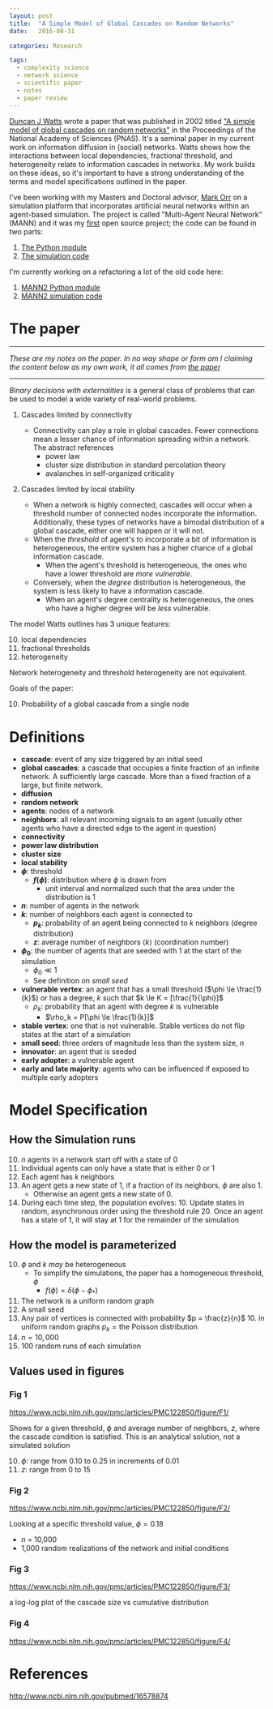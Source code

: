 ```yaml
---
layout: post
title:  "A Simple Model of Global Cascades on Random Networks"
date:   2016-08-31

categories: Research

tags:
  - complexity science
  - network science
  - scientific paper
  - notes
  - paper review
---
```


[Duncan J Watts](https://twitter.com/duncanjwatts) wrote a paper that
was published in 2002 titled ["A simple model of global
cascades on random networks"][1] in the Proceedings of the National Academy of Sciences (PNAS).
It's a seminal paper in my current
work on information diffusion in (social) networks.  Watts shows how
the interactions between local dependencies, fractional threshold, and
heterogeneity relate to information cascades in networks.  My work
builds on these ideas, so it's important to have a strong
understanding of the terms and model specifications outlined in the
paper.

<!-- more -->

I've been working with my Masters and Doctoral advisor,
[Mark Orr](http://mark-orr.github.io/) on a simulation platform that
incorporates artificial neural networks within an agent-based
simulation.  The project is called "Multi-Agent Neural Network" (MANN)
and it was my
[first](http://chendaniely.github.io/tutorials/2015/02/05/open-sourcing-a-python-project/)
open source project; the code can be found in two parts:

1. [The Python module](https://github.com/chendaniely/multi-agent-neural-network)
2. [The simulation code](https://github.com/chendaniely/multidisciplinary-diffusion-model-experiments)

I'm currently working on a refactoring a lot of the old code here:

1. [MANN2 Python module](https://github.com/chendaniely/mann2)
2. [MANN2 simulation code](https://github.com/chendaniely/mann2_simulations)

# The paper

<hr>

*These are my notes on the paper.  In no way shape or form am I claiming the content below as my own work, it all comes from [the paper][1]*

<hr>

*Binary decisions with externalities* is a general class of problems
that can be used to model a wide variety of real-world problems.

1.  Cascades limited by connectivity
	- Connectivity can play a role in global cascades.
	Fewer connections mean a lesser chance of information spreading within a network.
	The abstract references
		- power law
		- cluster size distribution in standard percolation theory
		- avalanches in self-organized criticality

2.  Cascades limited by local stability
	- When a network is highly connected, cascades will occur when a
	threshold number of connected nodes incorporate the information.
	Additionally, these types of networks have a bimodal distribution
	of a global cascade, either one will happen or it will not.
	- When the *threshold* of agent's to incorporate a bit of
	information is heterogeneous, the entire system has a higher
	chance of a global information cascade.
		- When the agent's threshold is heterogeneous, the ones who
		  have a lower threshold are *more* *vulnerable*.
	- Conversely, when the *degree* distribution is heterogeneous, the
	system is less likely to have a information cascade.
		- When an agent's degree centrality is heterogeneous, the ones
		  who have a higher degree will be *less* vulnerable.

The model Watts outlines has 3 unique features:

10. local dependencies
20. fractional thresholds
30. heterogeneity

Network heterogeneity and threshold heterogeneity are not equivalent.

Goals of the paper:

10. Probability of a global cascade from a single node

# Definitions

- **cascade**: event of any size triggered by an initial seed
- **global cascades**: a cascade that occupies a finite fraction of an infinite network.  A sufficiently large cascade.  More than a fixed fraction of a large, but finite network.
- **diffusion**
- **random network**
- **agents**: nodes of a network
- **neighbors**: all relevant incoming signals to an agent (usually other agents who have a directed edge to the agent in question)
- **connectivity**
- **power law distribution**
- **cluster size**
- **local stability**
- **$\phi$**: threshold
	- **$f(\phi)$**: distribution where $\phi$ is drawn from
		- unit interval and normalized such that the area under the distribution is 1
- **$n$**: number of agents in the network
- **$k$**: number of neighbors each agent is connected to
	- **$p_k$**: probability of an agent being connected to $k$ neighbors (degree distribution)
	- **$z$**: average number of neighbors $\langle k \rangle$ (coordination number)
- **$\phi_0$**: the number of agents that are seeded with 1 at the start of the simulation
	- $\phi_0 \ll 1$
	- See definition on *small seed*
- **vulnerable vertex**:  an agent that has a small threshold ($\phi \le \frac{1}{k}$) or has a degree, $k$ such that $k \le K = [\frac{1}{\phi}]$
	- $\rho_k$: probability that an agent with degree $k$ is vulnerable
		- $\rho_k = P[\phi \le \frac{1}{k}]$
- **stable vertex**: one that is not vulnerable. Stable vertices do not flip states at the start of a simulation
- **small seed**: three orders of magnitude less than the system size, $n$
- **innovator**: an agent that is seeded
- **early adopter**: a vulnerable agent
- **early and late majority**: agents who can be influenced if exposed to multiple early adopters

# Model Specification

## How the Simulation runs

10. $n$ agents in a network start off with a state of 0
20. Individual agents can only have a state that is either 0 or 1
30. Each agent has $k$ neighbors
40. An agent gets a new state of 1, if a fraction of its neighbors, $\phi$ are also 1.
	- Otherwise an agent gets a new state of 0.
50. During each time step, the population evolves:
	10. Update states in random, asynchronous order using the threshold rule
	20. Once an agent has a state of 1, it will stay at 1 for the remainder of the simulation

## How the model is parameterized

10. $\phi$ and $k$ *may* be heterogeneous
	- To simplify the simulations, the paper has a homogeneous threshold, $\phi$
		- $f(\phi) = \delta(\phi - \phi_*)$
20. The network is a uniform random graph
30. A small seed
40. Any pair of vertices is connected with probability $p = \frac{z}{n}$
	10. in uniform random graphs $p_k = \text{the Poisson distribution}$
50. $n = 10,000$
60. 100 random runs of each simulation

## Values used in figures

### Fig 1

<https://www.ncbi.nlm.nih.gov/pmc/articles/PMC122850/figure/F1/>

Shows for a given threshold, $\phi$ and average number of neighbors, $z$,
where the cascade condition is satisfied.
This is an analytical solution, not a simulated solution

10. $\phi$: range from 0.10 to 0.25 in increments of 0.01
20. $z$: range from 0 to 15

### Fig 2

<https://www.ncbi.nlm.nih.gov/pmc/articles/PMC122850/figure/F2/>

Looking at a specific threshold value, $\phi = 0.18$

- $n$ = 10,000
- 1,000 random realizations of the network and initial conditions

### Fig 3

<https://www.ncbi.nlm.nih.gov/pmc/articles/PMC122850/figure/F3/>

a log-log plot of the cascade size vs cumulative distribution

### Fig 4

<https://www.ncbi.nlm.nih.gov/pmc/articles/PMC122850/figure/F4/>




# References

<http://www.ncbi.nlm.nih.gov/pubmed/16578874>

[1]: http://www.ncbi.nlm.nih.gov/pubmed/16578874

